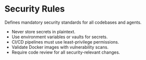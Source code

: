 # Security Rules

Defines mandatory security standards for all codebases and agents.

- Never store secrets in plaintext.
- Use environment variables or vaults for secrets.
- CI/CD pipelines must use least-privilege permissions.
- Validate Docker images with vulnerability scans.
- Require code review for all security-relevant changes.
